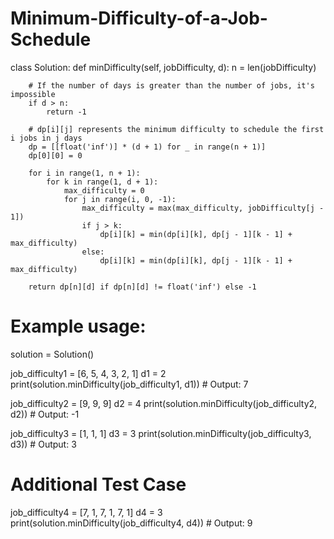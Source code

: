 # Minimum-Difficulty-of-a-Job-Schedule

class Solution:
    def minDifficulty(self, jobDifficulty, d):
        n = len(jobDifficulty)
        
        # If the number of days is greater than the number of jobs, it's impossible
        if d > n:
            return -1
        
        # dp[i][j] represents the minimum difficulty to schedule the first i jobs in j days
        dp = [[float('inf')] * (d + 1) for _ in range(n + 1)]
        dp[0][0] = 0

        for i in range(1, n + 1):
            for k in range(1, d + 1):
                max_difficulty = 0
                for j in range(i, 0, -1):
                    max_difficulty = max(max_difficulty, jobDifficulty[j - 1])
                    if j > k:
                        dp[i][k] = min(dp[i][k], dp[j - 1][k - 1] + max_difficulty)
                    else:
                        dp[i][k] = min(dp[i][k], dp[j - 1][k - 1] + max_difficulty)

        return dp[n][d] if dp[n][d] != float('inf') else -1

# Example usage:
solution = Solution()

job_difficulty1 = [6, 5, 4, 3, 2, 1]
d1 = 2
print(solution.minDifficulty(job_difficulty1, d1))  # Output: 7

job_difficulty2 = [9, 9, 9]
d2 = 4
print(solution.minDifficulty(job_difficulty2, d2))  # Output: -1

job_difficulty3 = [1, 1, 1]
d3 = 3
print(solution.minDifficulty(job_difficulty3, d3))  # Output: 3

# Additional Test Case
job_difficulty4 = [7, 1, 7, 1, 7, 1]
d4 = 3
print(solution.minDifficulty(job_difficulty4, d4))  # Output: 9

